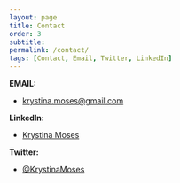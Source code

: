 ```yaml
---
layout: page
title: Contact
order: 3
subtitle:
permalink: /contact/
tags: [Contact, Email, Twitter, LinkedIn]
---
```


**EMAIL:** 
* krystina.moses@gmail.com

**LinkedIn:** 
* [Krystina Moses](https://www.linkedin.com/in/krystina-moses-a30a7731)

**Twitter:** 
* [@KrystinaMoses](https://twitter.com/KrystinaMoses)
